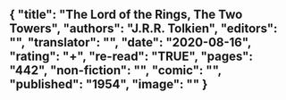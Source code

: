 {
 "title": "The Lord of the Rings, The Two Towers",
 "authors": "J.R.R. Tolkien",
 "editors": "",
 "translator": "",
 "date": "2020-08-16",
 "rating": "+",
 "re-read": "TRUE",
 "pages": "442",
 "non-fiction": "",
 "comic": "",
 "published": "1954",
 "image": ""
}
---

